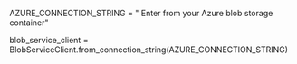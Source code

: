 AZURE_CONNECTION_STRING = " Enter from your Azure blob storage container"

blob_service_client = BlobServiceClient.from_connection_string(AZURE_CONNECTION_STRING)
